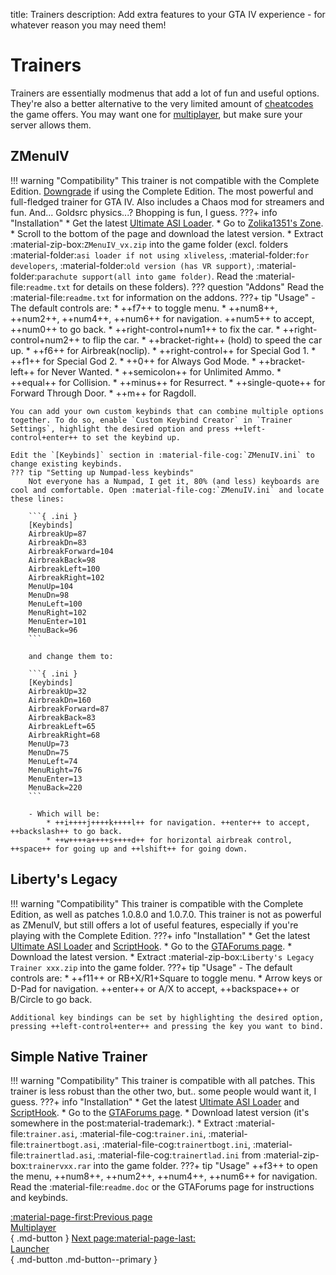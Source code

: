 title: Trainers
description: Add extra features to your GTA IV experience - for whatever reason you may need them!

# Trainers
Trainers are essentially modmenus that add a lot of fun and useful options. They're also a better alternative to the very limited amount of [cheatcodes](https://gta.fandom.com/wiki/Cheats_in_GTA_IV) the game offers. You may want one for [multiplayer](../multiplayer.md), but make sure your server allows them.
## ZMenuIV
!!! warning "Compatibility"
    This trainer is not compatible with the Complete Edition. [Downgrade](../downgrading.md) if using the Complete Edition.
The most powerful and full-fledged trainer for GTA IV. Also includes a Chaos mod for streamers and fun. And... Goldsrc physics...? Bhopping is fun, I guess.
???+ info "Installation"
    * Get the latest [Ultimate ASI Loader](../../mod-dependencies/#ultimate-asi-loader).
    * Go to [Zolika1351's Zone](https://zolika1351.pages.dev/mods/ivmenu).
    * Scroll to the bottom of the page and download the latest version.
    * Extract :material-zip-box:`ZMenuIV_vx.zip` into the game folder (excl. folders :material-folder:`asi loader if not using xliveless`, :material-folder:`for developers`, :material-folder:`old version (has VR support)`, :material-folder:`parachute support(all into game folder)`. Read the :material-file:`readme.txt` for details on these folders).
    ??? question "Addons"
        Read the :material-file:`readme.txt` for information on the addons.
???+ tip "Usage"
    - The default controls are:
        * ++f7++ to toggle menu.
        * ++num8++, ++num2++, ++num4++, ++num6++ for navigation. ++num5++ to accept, ++num0++ to go back.
        * ++right-control+num1++ to fix the car.
        * ++right-control+num2++ to flip the car.
        * ++bracket-right++ (hold) to speed the car up.
        * ++f6++ for Airbreak(noclip).
        * ++right-control++ for Special God 1.
        * ++f1++ for Special God 2.
        * ++0++ for Always God Mode.
        * ++bracket-left++ for Never Wanted.
        * ++semicolon++ for Unlimited Ammo.
        * ++equal++ for Collision.
        * ++minus++ for Resurrect.
        * ++single-quote++ for Forward Through Door.
        * ++m++ for Ragdoll.
    
    You can add your own custom keybinds that can combine multiple options together. To do so, enable `Custom Keybind Creator` in `Trainer Settings`, highlight the desired option and press ++left-control+enter++ to set the keybind up.

    Edit the `[Keybinds]` section in :material-file-cog:`ZMenuIV.ini` to change existing keybinds.
    ??? tip "Setting up Numpad-less keybinds"
        Not everyone has a Numpad, I get it, 80% (and less) keyboards are cool and comfortable. Open :material-file-cog:`ZMenuIV.ini` and locate these lines:

        ```{ .ini }
        [Keybinds]
        AirbreakUp=87
        AirbreakDn=83
        AirbreakForward=104
        AirbreakBack=98
        AirbreakLeft=100
        AirbreakRight=102
        MenuUp=104
        MenuDn=98
        MenuLeft=100
        MenuRight=102
        MenuEnter=101
        MenuBack=96
        ```

        and change them to:

        ```{ .ini }
        [Keybinds]
        AirbreakUp=32
        AirbreakDn=160
        AirbreakForward=87
        AirbreakBack=83
        AirbreakLeft=65
        AirbreakRight=68
        MenuUp=73
        MenuDn=75
        MenuLeft=74
        MenuRight=76
        MenuEnter=13
        MenuBack=220
        ```

        - Which will be:
            * ++i++++j++++k++++l++ for navigation. ++enter++ to accept, ++backslash++ to go back.
            * ++w++++a++++s++++d++ for horizontal airbreak control, ++space++ for going up and ++lshift++ for going down.

## Liberty's Legacy
!!! warning "Compatibility"
    This trainer is compatible with the Complete Edition, as well as patches 1.0.8.0 and 1.0.7.0.
This trainer is not as powerful as ZMenuIV, but still offers a lot of useful features, especially if you're playing with the Complete Edition.
???+ info "Installation"
    * Get the latest [Ultimate ASI Loader](../../mod-dependencies/#ultimate-asi-loader) and [ScriptHook](../../mod-dependencies/#scripthook).
    * Go to the [GTAForums page](https://gtaforums.com/topic/973091-gta-iv-12043-libertys-legacy-trainer/).
    * Download the latest version.
    * Extract :material-zip-box:`Liberty's Legacy Trainer xxx.zip` into the game folder.
???+ tip "Usage"
    - The default controls are: 
        * ++f11++ or RB+X/R1+Square to toggle menu.
        * Arrow keys or D-Pad for navigation. ++enter++ or A/X to accept, ++backspace++ or B/Circle to go back.
    
    Additional key bindings can be set by highlighting the desired option, pressing ++left-control+enter++ and pressing the key you want to bind.

## Simple Native Trainer
!!! warning "Compatibility"
    This trainer is compatible with all patches.
This trainer is less robust than the other two, but.. some people would want it, I guess.
???+ info "Installation"
    * Get the latest [Ultimate ASI Loader](../../mod-dependencies/#ultimate-asi-loader) and [ScriptHook](../../mod-dependencies/#scripthook).
    * Go to the [GTAForums page](https://gtaforums.com/topic/392973-ivrel-simple-trainer-for-gtaiv/).
    * Download latest version (it's somewhere in the post:material-trademark:).
    * Extract :material-file:`trainer.asi`, :material-file-cog:`trainer.ini`, :material-file:`trainertbogt.asi`, :material-file-cog:`trainertbogt.ini`, :material-file:`trainertlad.asi`, :material-file-cog:`trainertlad.ini` from :material-zip-box:`trainervxx.rar` into the game folder.
???+ tip "Usage"
    ++f3++ to open the menu, ++num8++, ++num2++, ++num4++, ++num6++ for navigation. Read the :material-file:`readme.doc` or the GTAForums page for instructions and keybinds.

[:material-page-first:Previous page <br>Multiplayer</br>](../multiplayer.md){ .md-button } [Next page:material-page-last: <br>Launcher</br>](launcher.md){ .md-button .md-button--primary }